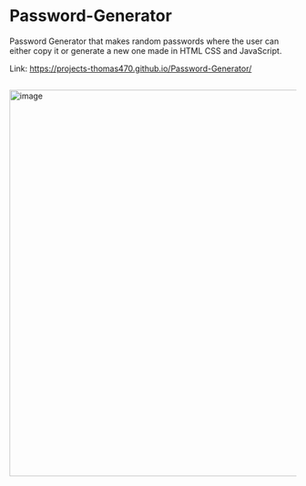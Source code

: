 # Password-Generator
Password Generator that makes random passwords where the user can either copy it or generate a new one made in HTML CSS and JavaScript.

Link: https://projects-thomas470.github.io/Password-Generator/

##

<img width="678" alt="image" src="https://user-images.githubusercontent.com/80831811/222638013-e6c88299-9ac2-4d95-b8f4-6a0d0ec27709.png">

